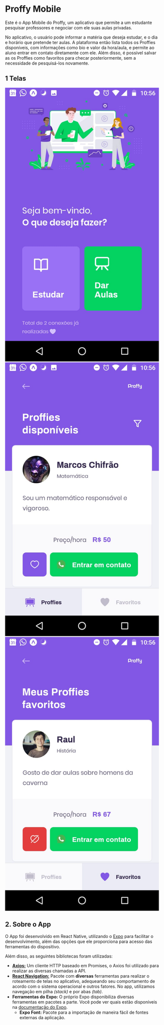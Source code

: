 # Proffy Mobile

Este é o App Mobile do Proffy, um aplicativo que permite a um estudante pesquisar professores e negociar com ele suas aulas privadas.

No aplicativo, o usuário pode informar a matéria que deseja estudar, e o dia e horário que pretende ter aulas. A plataforma então lista todos os Proffies disponíveis, com informações como bio e valor da hora/aula, e permite ao aluno entrar em contato diretamente com ele. Além disso, é possível salvar as os Proffies como favoritos para checar posteriormente, sem a necessidade de pesquisá-los novamente.

## 1 Telas

![home](../assets/mobile-home.jpg) ![list](../assets/mobile-list.jpg) ![fav](../assets/mobile-favorites.jpg)


## 2. Sobre o App

O App foi desenvolvido em React Native, utilizando o [Expo](https://expo.io/) para facilitar o desenvolvimento, além das opções que ele proporciona para acesso das ferramentas do dispositivo.

Além disso, as seguintes bibliotecas foram utilizadas:

- **[Axios:](https://www.npmjs.com/package/axios)** Um cliente HTTP baseado em Promises, o Axios foi utilizado para realizar as diversas chamadas a API.
- **[React Navigation:](https://reactnavigation.org/)** Pacote com **diversas** ferramentas para realizar o roteamento de telas no aplicativo, adequeando seu comportamento de acordo com o sistema operacional e outros fatores. No app, utilizamos navegação em pilha _(stack)_ e por abas _(tab)_.
- **Ferramentas do Expo:** O próprio Expo disponibiliza diversas ferramentas em pacotes a parte. Você pode ver quais estão disponíveis na [documentação do Expo](https://docs.expo.io/).
  - **Expo Font:** Pacote para a importação de maneira fácil de fontes externas da aplicação.
